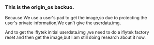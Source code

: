 ### This is the origin_os backuo.

Because We use a user's pad to get the image,so due to protecting the user's private information,We can't give  the userdata.img.

And to get the iflytek initial userdata.img ,we need to do a iflytek factory reset and then get the image,but I am still doing research about it now.

